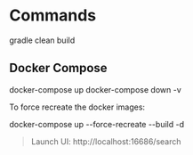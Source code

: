 # Commands

gradle clean build
## Docker Compose

docker-compose up 
docker-compose down -v

To force recreate the docker images:

docker-compose up --force-recreate --build -d

> Launch UI: http://localhost:16686/search